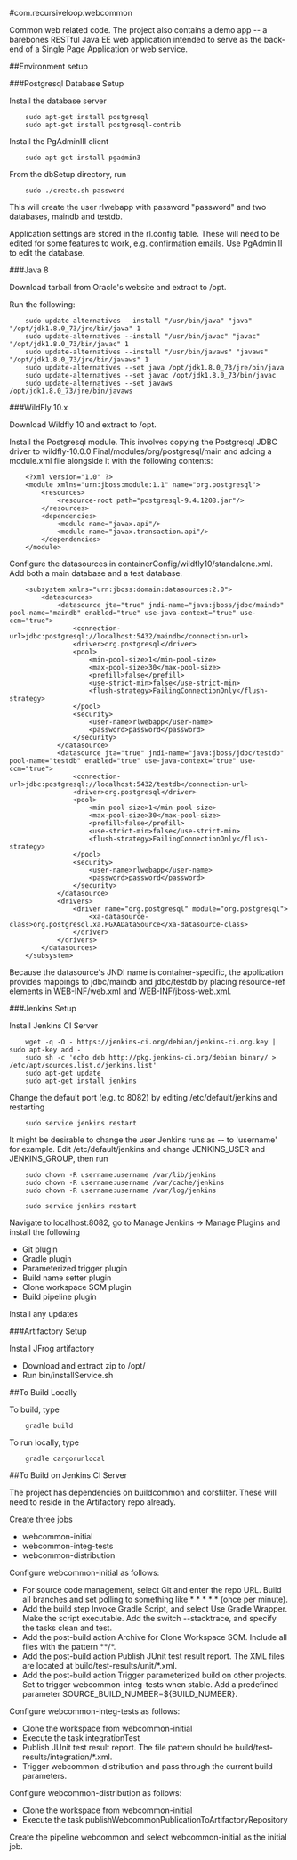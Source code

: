 #com.recursiveloop.webcommon

Common web related code. The project also contains a demo app -- a barebones RESTful Java EE web application intended to serve as the back-end of a Single Page Application or web service.

##Environment setup

###Postgresql Database Setup

Install the database server

        sudo apt-get install postgresql
        sudo apt-get install postgresql-contrib

Install the PgAdminIII client

        sudo apt-get install pgadmin3

From the dbSetup directory, run

        sudo ./create.sh password

This will create the user rlwebapp with password "password" and two databases, maindb and testdb.

Application settings are stored in the rl.config table. These will need to be edited for some features to work, e.g. confirmation emails. Use PgAdminIII to edit the database.

###Java 8

Download tarball from Oracle's website and extract to /opt.

Run the following:

        sudo update-alternatives --install "/usr/bin/java" "java" "/opt/jdk1.8.0_73/jre/bin/java" 1
        sudo update-alternatives --install "/usr/bin/javac" "javac" "/opt/jdk1.8.0_73/bin/javac" 1
        sudo update-alternatives --install "/usr/bin/javaws" "javaws" "/opt/jdk1.8.0_73/jre/bin/javaws" 1
        sudo update-alternatives --set java /opt/jdk1.8.0_73/jre/bin/java
        sudo update-alternatives --set javac /opt/jdk1.8.0_73/bin/javac
        sudo update-alternatives --set javaws /opt/jdk1.8.0_73/jre/bin/javaws

###WildFly 10.x

Download Wildfly 10 and extract to /opt.

Install the Postgresql module. This involves copying the Postgresql JDBC driver to wildfly-10.0.0.Final/modules/org/postgresql/main and adding a module.xml file alongside it with the following contents:

        <?xml version="1.0" ?>
        <module xmlns="urn:jboss:module:1.1" name="org.postgresql">
            <resources>
                <resource-root path="postgresql-9.4.1208.jar"/>
            </resources>
            <dependencies>
                <module name="javax.api"/>
                <module name="javax.transaction.api"/>
            </dependencies>
        </module>

Configure the datasources in containerConfig/wildfly10/standalone.xml. Add both a main database and a test database.

        <subsystem xmlns="urn:jboss:domain:datasources:2.0">
            <datasources>
                <datasource jta="true" jndi-name="java:jboss/jdbc/maindb" pool-name="maindb" enabled="true" use-java-context="true" use-ccm="true">
                    <connection-url>jdbc:postgresql://localhost:5432/maindb</connection-url>
                    <driver>org.postgresql</driver>
                    <pool>
                        <min-pool-size>1</min-pool-size>
                        <max-pool-size>30</max-pool-size>
                        <prefill>false</prefill>
                        <use-strict-min>false</use-strict-min>
                        <flush-strategy>FailingConnectionOnly</flush-strategy>
                    </pool>
                    <security>
                        <user-name>rlwebapp</user-name>
                        <password>password</password>
                    </security>
                </datasource>
                <datasource jta="true" jndi-name="java:jboss/jdbc/testdb" pool-name="testdb" enabled="true" use-java-context="true" use-ccm="true">
                    <connection-url>jdbc:postgresql://localhost:5432/testdb</connection-url>
                    <driver>org.postgresql</driver>
                    <pool>
                        <min-pool-size>1</min-pool-size>
                        <max-pool-size>30</max-pool-size>
                        <prefill>false</prefill>
                        <use-strict-min>false</use-strict-min>
                        <flush-strategy>FailingConnectionOnly</flush-strategy>
                    </pool>
                    <security>
                        <user-name>rlwebapp</user-name>
                        <password>password</password>
                    </security>
                </datasource>
                <drivers>
                    <driver name="org.postgresql" module="org.postgresql">
                        <xa-datasource-class>org.postgresql.xa.PGXADataSource</xa-datasource-class>
                    </driver>
                </drivers>
            </datasources>
        </subsystem>

Because the datasource's JNDI name is container-specific, the application provides mappings to jdbc/maindb and jdbc/testdb by placing resource-ref elements in WEB-INF/web.xml and WEB-INF/jboss-web.xml.

###Jenkins Setup

Install Jenkins CI Server

        wget -q -O - https://jenkins-ci.org/debian/jenkins-ci.org.key | sudo apt-key add -
        sudo sh -c 'echo deb http://pkg.jenkins-ci.org/debian binary/ > /etc/apt/sources.list.d/jenkins.list'
        sudo apt-get update
        sudo apt-get install jenkins

Change the default port (e.g. to 8082) by editing /etc/default/jenkins and restarting

        sudo service jenkins restart

It might be desirable to change the user Jenkins runs as -- to 'username' for example. Edit /etc/default/jenkins and change JENKINS_USER and JENKINS_GROUP, then run

        sudo chown -R username:username /var/lib/jenkins
        sudo chown -R username:username /var/cache/jenkins
        sudo chown -R username:username /var/log/jenkins

        sudo service jenkins restart

Navigate to localhost:8082, go to Manage Jenkins -> Manage Plugins and install the following

* Git plugin
* Gradle plugin
* Parameterized trigger plugin
* Build name setter plugin
* Clone workspace SCM plugin
* Build pipeline plugin

Install any updates

###Artifactory Setup

Install JFrog artifactory

* Download and extract zip to /opt/
* Run bin/installService.sh


##To Build Locally

To build, type

        gradle build

To run locally, type

        gradle cargorunlocal

##To Build on Jenkins CI Server

The project has dependencies on buildcommon and corsfilter. These will need to reside in the Artifactory repo already.

Create three jobs

* webcommon-initial
* webcommon-integ-tests
* webcommon-distribution

Configure webcommon-initial as follows:

* For source code management, select Git and enter the repo URL. Build all branches and set polling to something like * * * * * (once per minute).
* Add the build step Invoke Gradle Script, and select Use Gradle Wrapper. Make the script executable. Add the switch --stacktrace, and specify the tasks clean and test.
* Add the post-build action Archive for Clone Workspace SCM. Include all files with the pattern **/*.
* Add the post-build action Publish JUnit test result report. The XML files are located at build/test-results/unit/*.xml.
* Add the post-build action Trigger parameterized build on other projects. Set to trigger webcommon-integ-tests when stable. Add a predefined parameter SOURCE_BUILD_NUMBER=${BUILD_NUMBER}.

Configure webcommon-integ-tests as follows:

* Clone the workspace from webcommon-initial
* Execute the task integrationTest
* Publish JUnit test result report. The file pattern should be build/test-results/integration/*.xml.
* Trigger webcommon-distribution and pass through the current build parameters.

Configure webcommon-distribution as follows:

* Clone the workspace from webcommon-initial
* Execute the task publishWebcommonPublicationToArtifactoryRepository

Create the pipeline webcommon and select webcommon-initial as the initial job.

